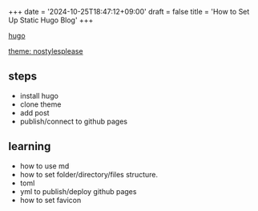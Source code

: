 +++
date = '2024-10-25T18:47:12+09:00'
draft = false
title = 'How to Set Up Static Hugo Blog'
+++

[hugo](https://gohugo.io/getting-started/quick-start/)

[theme: nostylesplease](https://github.com/riggraz/no-style-please)

## steps
- install hugo
- clone theme
- add post
- publish/connect to github pages

## learning
- how to use md
- how to set folder/directory/files structure.
- toml
- yml to publish/deploy github pages
- how to set favicon